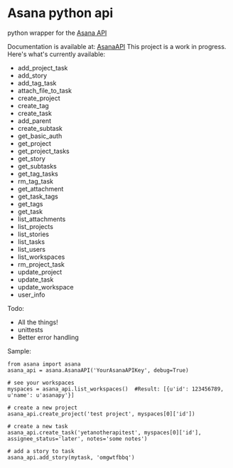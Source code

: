 # Asana python api 

python wrapper for the [Asana API](http://asana.com)

Documentation is available at: [AsanaAPI](http://asana.readthedocs.org/en/latest/index.html)
This project is a work in progress. Here's what's currently available:

- add_project_task
- add_story
- add_tag_task
- attach_file_to_task
- create_project
- create_tag
- create_task
- add_parent
- create_subtask
- get_basic_auth
- get_project
- get_project_tasks
- get_story
- get_subtasks
- get_tag_tasks
- rm_tag_task
- get_attachment
- get_task_tags
- get_tags
- get_task
- list_attachments
- list_projects
- list_stories
- list_tasks
- list_users
- list_workspaces
- rm_project_task
- update_project
- update_task
- update_workspace
- user_info

Todo:

- All the things!
- unittests
- Better error handling

Sample:

    from asana import asana
    asana_api = asana.AsanaAPI('YourAsanaAPIKey', debug=True)

    # see your workspaces
    myspaces = asana_api.list_workspaces()  #Result: [{u'id': 123456789, u'name': u'asanapy'}]

    # create a new project
    asana_api.create_project('test project', myspaces[0]['id'])

    # create a new task
    asana_api.create_task('yetanotherapitest', myspaces[0]['id'], assignee_status='later', notes='some notes')

    # add a story to task
    asana_api.add_story(mytask, 'omgwtfbbq')


